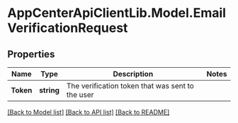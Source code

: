 # AppCenterApiClientLib.Model.EmailVerificationRequest
## Properties

Name | Type | Description | Notes
------------ | ------------- | ------------- | -------------
**Token** | **string** | The verification token that was sent to the user | 

[[Back to Model list]](../README.md#documentation-for-models) [[Back to API list]](../README.md#documentation-for-api-endpoints) [[Back to README]](../README.md)

